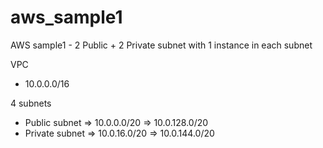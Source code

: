 # aws_sample1
AWS sample1 - 2 Public + 2 Private subnet with 1 instance in each subnet

VPC
- 10.0.0.0/16

4 subnets
- Public subnet
=> 10.0.0.0/20
=> 10.0.128.0/20
- Private subnet
=> 10.0.16.0/20
=> 10.0.144.0/20

